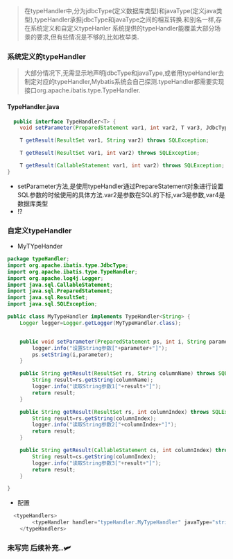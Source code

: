 >在typeHandler中,分为jdbcType(定义数据库类型)和javaType(定义java类型),typeHandler承担jdbcType和javaType之间的相互转换.和别名一样,存在系统定义和自定义typeHanler
系统提供的typeHandler能覆盖大部分场景的要求,但有些情况是不够的,比如枚举类.
### 系统定义的typeHandler
>大部分情况下,无需显示地声明jdbcType和javaType,或者用typeHandler去制定对应的typeHandler,Mybatis系统会自己探测.typeHandler都需要实现接口org.apache.ibatis.type.TypeHandler.
#### TypeHandler.java
```java
  public interface TypeHandler<T> {
    void setParameter(PreparedStatement var1, int var2, T var3, JdbcType var4) throws SQLException;

    T getResult(ResultSet var1, String var2) throws SQLException;

    T getResult(ResultSet var1, int var2) throws SQLException;

    T getResult(CallableStatement var1, int var2) throws SQLException;
}
```
- setParameter方法,是使用typeHandler通过PrepareStatement对象进行设置SQL参数的时候使用的具体方法.var2是参数在SQL的下标,var3是参数,var4是数据库类型
- ⁉

### 自定义typeHandler
- MyTYpeHander
```java
package typeHandler;
import org.apache.ibatis.type.JdbcType;
import org.apache.ibatis.type.TypeHandler;
import org.apache.log4j.Logger;
import java.sql.CallableStatement;
import java.sql.PreparedStatement;
import java.sql.ResultSet;
import java.sql.SQLException;

public class MyTypeHandler implements TypeHandler<String> {
    Logger logger=Logger.getLogger(MyTypeHandler.class);


    public void setParameter(PreparedStatement ps, int i, String parameter, JdbcType jdbcType) throws SQLException {
        logger.info("设置String参数["+parameter+"]");
        ps.setString(i,parameter);
    }

    public String getResult(ResultSet rs, String columnName) throws SQLException {
        String result=rs.getString(columnName);
        logger.info("读取String参数1["+result+"]");
        return result;
    }

    public String getResult(ResultSet rs, int columnIndex) throws SQLException {
        String result=rs.getString(columnIndex);
        logger.info("读取String参数2["+columnIndex+"]");
        return result;
    }

    public String getResult(CallableStatement cs, int columnIndex) throws SQLException {
        String result=cs.getString(columnIndex);
        logger.info("读取String参数3["+result+"]");
        return result;
    }

}
```
- 配置
```java
  <typeHandlers>
        <typeHandler handler="typeHandler.MyTypeHandler" javaType="string" jdbcType="VARCHAR"/>
    </typeHandlers>
```
### 未写完 后续补充..🛩
